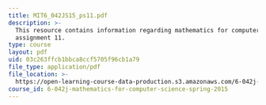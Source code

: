 ```yaml
---
title: MIT6_042JS15_ps11.pdf
description: >-
  This resource contains information regarding mathematics for computer science,
  assignment 11.
type: course
layout: pdf
uid: 03c263ffcb1bbca8ccf5705f96cb1a79
file_type: application/pdf
file_location: >-
  https://open-learning-course-data-production.s3.amazonaws.com/6-042j-mathematics-for-computer-science-spring-2015/03c263ffcb1bbca8ccf5705f96cb1a79_MIT6_042JS15_ps11.pdf
course_id: 6-042j-mathematics-for-computer-science-spring-2015
---
```

